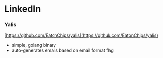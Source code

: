 # LinkedIn

### Yalis

[https://github.com/EatonChips/yalis](https://github.com/EatonChips/yalis)

* simple, golang binary
* auto-generates emails based on email format flag
